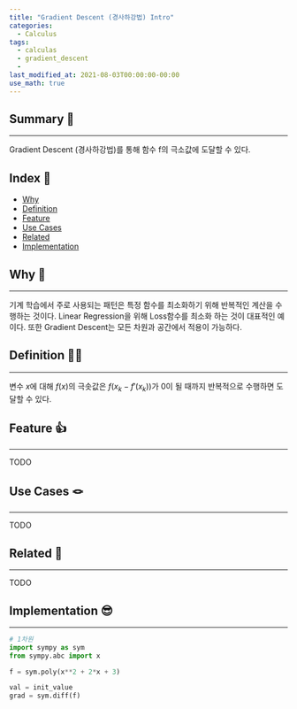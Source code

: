 ```yaml
---
title: "Gradient Descent (경사하강법) Intro"
categories:
  - Calculus
tags:
  - calculas
  - gradient_descent
  - 
last_modified_at: 2021-08-03T00:00:00-00:00
use_math: true
---
```



## Summary 🤙
---
Gradient Descent (경사하강법)를 통해 함수 f의 극소값에 도달할 수 있다.


## Index 👀       
  * [Why](#why)
  * [Definition](#definition)
  * [Feature](#feature)
  * [Use Cases](#use-cases)
  * [Related](#related)
  * [Implementation](#implementation)

## Why 🤷
---
기계 학습에서 주로 사용되는 패턴은 특정 함수를 최소화하기 위해 반복적인 계산을 수행하는 것이다. Linear Regression을 위해 Loss함수를 최소화 하는 것이 대표적인 예이다. 
또한 Gradient Descent는 모든 차원과 공간에서 적용이 가능하다. 



## Definition 🧑‍🏫
---
변수 $x$에 대해 $f(x)$의 극솟값은 $f(x_k-f'(x_k))$가 0이 될 때까지 반복적으로 수행하면 도달할 수 있다.


## Feature 👍
---
TODO 


## Use Cases 🪢
---
TODO  


## Related 🧶
---
TODO 


## Implementation 😎
---
```python
# 1차원
import sympy as sym
from sympy.abc import x

f = sym.poly(x**2 + 2*x + 3)

val = init_value
grad = sym.diff(f)
```